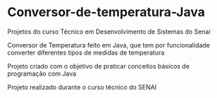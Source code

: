 # Conversor-de-temperatura-Java
Projetos do curso Técnico em Desenvolvimento de Sistemas do Senai


Conversor de Temperatura feito em Java, que tem por funcionalidade converter diferentes tipos de medidas de temperatura

Projeto criado com o objetivo de praticar conceitos básicos de programação com Java

Projeto realizado durante o curso técnico do SENAI
